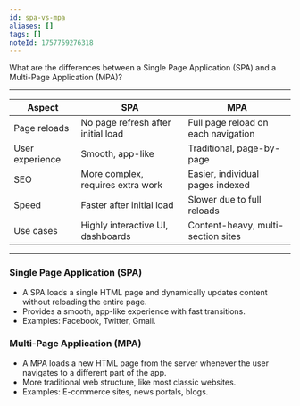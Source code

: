 ```yaml
---
id: spa-vs-mpa
aliases: []
tags: []
noteId: 1757759276318
---
```


What are the differences between a Single Page Application (SPA) and a Multi-Page Application (MPA)?

---

| Aspect          | SPA                                | MPA                                 |
| --------------- | ---------------------------------- | ----------------------------------- |
| Page reloads    | No page refresh after initial load | Full page reload on each navigation |
| User experience | Smooth, app-like                   | Traditional, page-by-page           |
| SEO             | More complex, requires extra work  | Easier, individual pages indexed    |
| Speed           | Faster after initial load          | Slower due to full reloads          |
| Use cases       | Highly interactive UI, dashboards  | Content-heavy, multi-section sites  |

---

### Single Page Application (SPA)

- A SPA loads a single HTML page and dynamically updates content without reloading the entire page.
- Provides a smooth, app-like experience with fast transitions.
- Examples: Facebook, Twitter, Gmail.

### Multi-Page Application (MPA)

- A MPA loads a new HTML page from the server whenever the user navigates to a different part of the app.
- More traditional web structure, like most classic websites.
- Examples: E-commerce sites, news portals, blogs.
